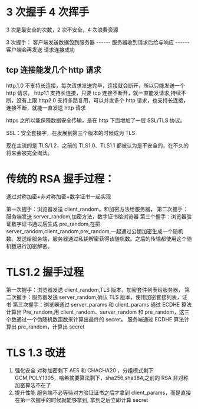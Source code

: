 # 3 次握手 4 次挥手

3 次是最安全的次数，2 次不安全，4 次浪费资源

3 次握手：
客户端发送数据包到服务器 ------ 服务器收到请求后给与响应 ------ 客户端会再发送 请求连接成功

## tcp 连接能发几个 http 请求

http.1.0 不支持长连接，每次请求发送完毕，连接就会断开，所以只能发送一个 http 请求。
http1.1 支持长连接，只要 tcp 连接不断开，就一直能发请求,持续不断，没有上限
http2.0 支持多路复用，可以并发多个 http 请求，也支持长连接，连接不断，就能一直发送 http 请求

https 之所以能保障数据安全传输，是在 http 下面增加了一层 SSL/TLS 协议。

SSL：安全套接字，在发展到第三个版本的时候成为 TLS

现在主流的是 TLS/1.2，之前的 TLS1.0、TLS1.1 都被认为是不安全的，在不久的将来会被完全淘汰。

# 传统的 RSA 握手过程：

通过对称加密+非对称加密+数字证书一起实现

第一次握手：浏览器发送 client_random，和加密方法给服务器，
第二次握手：服务端发送 server_random,加密方法，数字证书给浏览器
第三个握手：浏览器验证数字证书通过后生成 pre_random,在把 server_random,client_random,pre_random,一起通过公钥加密生成一个随机数。发送给服务端，服务器通过私钥解密获得该随机数。之后的传输都使用这个随机数进行加密解密。

# TLS1.2 握手过程

第一次握手：浏览器发送 client_random,TLS 版本，加密套件列表给服务器，
第二次握手：服务器发送 server_random,确认 TLS 版本，使用加密套接列表，证书
第三次握手：浏览器通过 server_params 和 client_params 通过 ECDHE 算法计算出 Pre_random,用 client_random、server_random 和 pre_random，这三个数通过一个伪随机数函数来计算出最终的 secret。
服务端通过 ECDHE 算法计算出 pre_random，计算出 secret

# TLS 1.3 改进

1. 强化安全
   对称加密剩下 AES 和 CHACHA20 ，分组模式剩下 GCM,POLY1305，哈希摘要算法剩下，sha256,sha384,之前的 RSA 非对称加密算法不在了
2. 提升性能
   服务端不必等待对方验证证书之后才拿到 client_params，而是直接在第一次握手的时候就能够拿到, 拿到之后立即计算 secret
